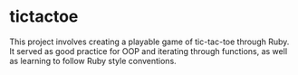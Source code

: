 # tictactoe
This project involves creating a playable game of tic-tac-toe through Ruby. It served as good practice for OOP and iterating through functions, as well as learning to follow Ruby style conventions.